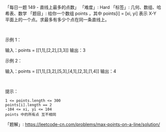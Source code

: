 「每日一题 149 - 直线上最多的点数」
「难度」: Hard
「标签」: 几何、数组、哈希表、数学
「题目」: 给你一个数组 points ，其中 points[i] = [xi, yi] 表示 X-Y 平面上的一个点。求最多有多少个点在同一条直线上。

 

示例 1：

输入：points = [[1,1],[2,2],[3,3]]
输出：3


示例 2：

输入：points = [[1,1],[3,2],[5,3],[4,1],[2,3],[1,4]]
输出：4


 

提示：


	1 <= points.length <= 300
	points[i].length == 2
	-104 <= xi, yi <= 104
	points 中的所有点 互不相同



「题解」: https://leetcode-cn.com/problems/max-points-on-a-line/solution/
